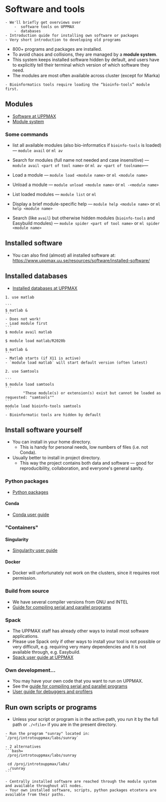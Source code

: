 # Software and tools
```{objectives}
- We'll briefly get overviews over 
    -  software tools on UPPMAX
    -  databases
- Introduction quide for installing own software or packages
- Very short introduction to developing old programs
```

- 800+ programs and packages are installed.
- To avoid chaos and collisions, they are managed by a **module system**.
- This system keeps installed software hidden by default, and users have to explicitly tell their terminal which version of which software they need.
- The modules are most often available across cluster (except for Miarka)


```{note}
- Bioinformatics tools require loading the “bioinfo-tools” module first.
```

## Modules

- [Software at UPPMAX](https://www.uppmax.uu.se/resources/software/)
- [Module system](https://www.uppmax.uu.se/resources/software/module-system/)

### Some commands

- list all available modules (also bio-informatics if `bioinfo-tools` is loaded) — `module avail` or `ml av`

- Search for modules (full name not needed and case insensitive) — `module avail <part of tool name>` or `ml av <part of toolname>`—

- Load a module — `module load <module name>` or `ml <module name>`

- Unload a module — `module unload <module name>` or `ml -<module name>`

- List loaded modules — `module list` or `ml`

- Display a brief module-specific help — `module help <module name>` or `ml help <module name>` 
 
- Search (like `avail`) but otherwise hidden modules (`bioinfo-tools` and Easybuild modules) —
 `module spider <part of tool name>` or `ml spider <module name>` 

## Installed software
- You can also find (almost) all installed software at:
    <https://www.uppmax.uu.se/resources/software/installed-software/>
  
## Installed databases
- [Installed databases at UPPMAX](https://www.uppmax.uu.se/resources/databases/)
    
``````{challenge} Hands on using a tool
1. use matlab

```
$ matlab &
```
- Does not work!
- Load module first
```
$ module avail matlab

$ module load matlab/R2020b

$ matlab &
```
- Matlab starts (if X11 is active)
- `module load matlab` will start default version (often latest)

2. use Samtools

```
$ module load samtools
```
        "These module(s) or extension(s) exist but cannot be loaded as requested: "samtools""
```
module load bioinfo-tools samtools
```
- Bioinformatic tools are hidden by default

``````

## Install software yourself
- You can install in your home directory.
  - This is handy for personal needs, low numbers of files (i.e. not Conda).
- Usually better to install in project directory.
  - This way the project contains both data and software — good for reproducibility, collaboration, and everyone's general sanity.

### Python packages
- [Python packages](https://uppmax.uu.se/support/user-guides/python-user-guide/)

#### Conda
- [Conda user guide](https://www.uppmax.uu.se/support/user-guides/conda-user-guide/)

### "Containers"
#### Singularity
- [Singularity user guide](https://www.uppmax.uu.se/support/user-guides/singularity-user-guide/)

#### Docker
- Docker will unfortunately not work on the clusters, since it requires root permission.

### Build from source
- We have several compiler versions from GNU and INTEL
- [Guide for compiling serial and parallel programs](https://www.uppmax.uu.se/support/user-guides/mpi-and-openmp-user-guide/)
    
### Spack
- The UPPMAX staff has already other ways to install most software applications. 
- Please use Spack only if other ways to install your tool is not possible or very difficult, e.g. requiring very many dependencies and it is not available through, e.g. Easybuild.
- [Spack user guide at UPPMAX](https://www.uppmax.uu.se/support/user-guides/spack-on-uppmax/)

### Own development...
- You may have your own code that you want to run on UPPMAX.
- See the [guide for compiling serial and parallel programs](https://www.uppmax.uu.se/support/user-guides/mpi-and-openmp-user-guide/)
- [User guide for debuggers and profilers](https://www.uppmax.uu.se/support/user-guides/debuggers-and-profiling-tools/)

## Run own scripts or programs
- Unless your script or program is in the active path, you run it by the full path or `./<file>` if you are in the present directory.

```{challenge} Demo: Run a Fortran program 
- Run the program "sunray" located in: `/proj/introtouppmax/labs/sunray`
```
``````{solution}
- 2 alternatives
```bash=
 /proj/introtouppmax/labs/sunray
 
 cd /proj/introtouppmax/labs/
 ./sunray
```
``````

```{keypoints}
- Centrally installed software are reached through the module system and available throughout all nodes.
- Your own installed software, scripts, python packages etcetera are available from their paths.
```
